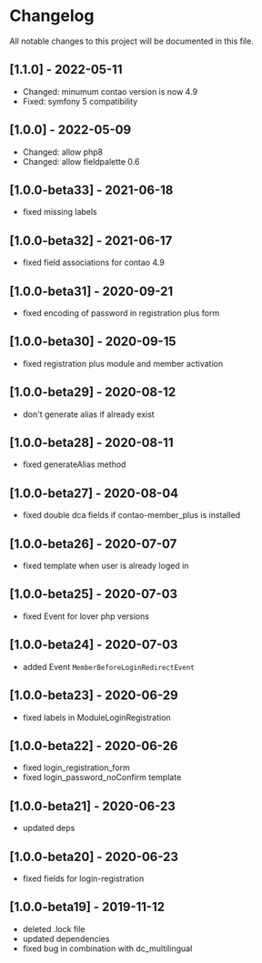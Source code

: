 # Changelog

All notable changes to this project will be documented in this file.

## [1.1.0] - 2022-05-11
- Changed: minumum contao version is now 4.9
- Fixed: symfony 5 compatibility

## [1.0.0] - 2022-05-09
- Changed: allow php8
- Changed: allow fieldpalette 0.6

## [1.0.0-beta33] - 2021-06-18

- fixed missing labels

## [1.0.0-beta32] - 2021-06-17

- fixed field associations for contao 4.9

## [1.0.0-beta31] - 2020-09-21

- fixed encoding of password in registration plus form

## [1.0.0-beta30] - 2020-09-15

- fixed registration plus module and member activation

## [1.0.0-beta29] - 2020-08-12

- don't generate alias if already exist

## [1.0.0-beta28] - 2020-08-11

- fixed generateAlias method

## [1.0.0-beta27] - 2020-08-04

- fixed double dca fields if contao-member_plus is installed

## [1.0.0-beta26] - 2020-07-07

- fixed template when user is already loged in

## [1.0.0-beta25] - 2020-07-03

- fixed Event for lover php versions

## [1.0.0-beta24] - 2020-07-03

- added Event `MemberBeforeLoginRedirectEvent`

## [1.0.0-beta23] - 2020-06-29

- fixed labels in ModuleLoginRegistration

## [1.0.0-beta22] - 2020-06-26

- fixed login_registration_form
- fixed login_password_noConfirm template

## [1.0.0-beta21] - 2020-06-23

- updated deps

## [1.0.0-beta20] - 2020-06-23

- fixed fields for login-registration

## [1.0.0-beta19] - 2019-11-12

- deleted .lock file
- updated dependencies
- fixed bug in combination with dc_multilingual
